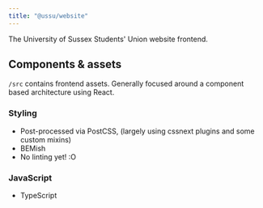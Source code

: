 ```yaml
---
title: "@ussu/website"
---
```


The University of Sussex Students' Union website frontend.

## Components & assets
`/src` contains frontend assets. Generally focused around a component based architecture using React.

### Styling
- Post-processed via PostCSS, (largely using cssnext plugins and some custom mixins)
- BEMish
- No linting yet! :O

### JavaScript
- TypeScript
